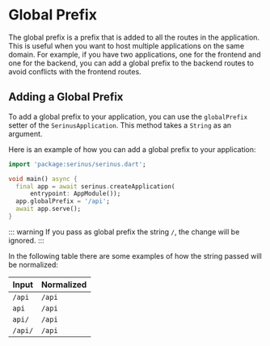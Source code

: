 # Global Prefix

The global prefix is a prefix that is added to all the routes in the application. This is useful when you want to host multiple applications on the same domain. For example, if you have two applications, one for the frontend and one for the backend, you can add a global prefix to the backend routes to avoid conflicts with the frontend routes.

## Adding a Global Prefix

To add a global prefix to your application, you can use the `globalPrefix` setter of the `SerinusApplication`. This method takes a `String` as an argument.

Here is an example of how you can add a global prefix to your application:

```dart
import 'package:serinus/serinus.dart';

void main() async {
  final app = await serinus.createApplication(
      entrypoint: AppModule());
  app.globalPrefix = '/api';
  await app.serve();
}
```

::: warning
If you pass as global prefix the string `/`, the change will be ignored.
:::

In the following table there are some examples of how the string passed will be normalized:

| Input | Normalized |
|-------|------------|
| `/api` | `/api` |
| `api` | `/api` |
| `api/` | `/api` |
| `/api/` | `/api` |

